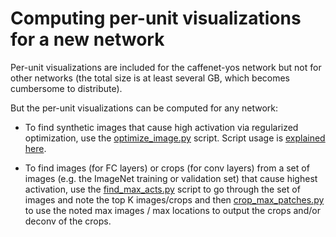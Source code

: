 # Computing per-unit visualizations for a new network

Per-unit visualizations are included for the caffenet-yos network but not for other networks (the total size is at least several GB, which becomes cumbersome to distribute).

But the per-unit visualizations can be computed for any network:

* To find synthetic images that cause high activation via regularized optimization, use the [optimize_image.py](/optimize_image.py) script. Script usage is [explained here](/doc/running-optimize-image.md).

* To find images (for FC layers) or crops (for conv layers) from a set of images (e.g. the ImageNet training or validation set) that cause highest activation, use the [find_max_acts.py](/find_maxes/find_max_acts.py) script to go through the set of images and note the top K images/crops and then [crop_max_patches.py](/find_maxes/crop_max_patches.py) to use the noted max images / max locations to output the crops and/or deconv of the crops.

